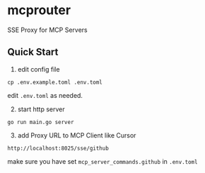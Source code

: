 # mcprouter

SSE Proxy for MCP Servers

## Quick Start

1. edit config file

```shell
cp .env.example.toml .env.toml
```

edit `.env.toml` as needed.

2. start http server

```shell
go run main.go server
```

3. add Proxy URL to MCP Client like Cursor

`http://localhost:8025/sse/github`

make sure you have set `mcp_server_commands.github` in `.env.toml`
